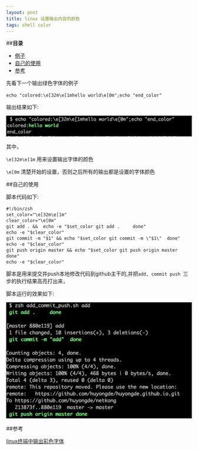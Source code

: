 ```yaml
---
layout: post
title: linux 设置输出内容的颜色
tags: shell color
---
```


##**目录**
* [例子](#例子)
* [自己的使用](#my)
* [参考](#参考)


<a id="例子"></a>
先看下一个输出绿色字体的例子

`echo "colored:\e[32m\e[1mhello world\e[0m";echo "end_color"`

输出结果如下:

![例子](/image/color.png)

其中，

`\e[32m\e[1m` 用来设置输出字体的颜色

`\e[0m` 清楚开始的设置，否则之后所有的输出都是设置的字体颜色

<a id="my"></a>
##自己的使用

脚本代码如下:

```
#!/bin/zsh
set_color="\e[32m\e[1m"
clear_color="\e[0m"
git add . &&  echo -e "$set_color git add .     done"
echo -e "$clear_color"
git commit -m "$1" && echo "$set_color git commit -m \"$1\"  done"
echo -e "$clear_color"
git push origin master && echo "$set_color git push origin master done"
echo -e "$clear_color"
```

脚本是用来提交并push本地修改代码到github主干的,并把`add, commit push `三步的执行结果高亮打出来，

脚本运行的效果如下:

![res](/image/add_commit_push_res.png)

<a id="参考"></a>
##参考

[linux终端中输出彩色字体](http://basiccoder.com/output-colorful-words-in-terminal.html)



